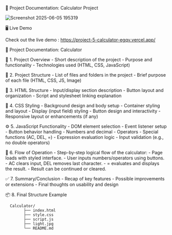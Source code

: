 
 📘 Project Documentation: Calculator Project
 
 ![Screenshot 2025-06-05 195319](https://github.com/user-attachments/assets/3234ad82-a357-4be5-8abc-5ca758a261c9)

 🖥️ Live Demo
 
Check out the live demo : https://project-5-calculator-egqv.vercel.app/

📘 Project Documentation: Calculator

📌 1. Project Overview
      - Short description of the project
      - Purpose and functionality
      - Technologies used (HTML, CSS, JavaScript)

📂 2. Project Structure
      - List of files and folders in the project
      - Brief purpose of each file (HTML, CSS, JS, Image)

🧱 3. HTML Structure
      - Input/display section description
      - Button layout and organization
      - Script and stylesheet linking explanation

🎨 4. CSS Styling
      - Background design and body setup
      - Container styling and layout
      - Display (input field) styling
      - Button design and interactivity
      - Responsive layout or enhancements (if any)

⚙️ 5. JavaScript Functionality
      - DOM element selection
      - Event listener setup
      - Button behavior handling
      - Numbers and decimal
      - Operators
      - Special functions (AC, DEL, =)
      - Expression evaluation logic
      - Input validation (e.g., no double operators)

🔄 6. Flow of Operation
      - Step-by-step logical flow of the calculator:
      - Page loads with styled interface.
      - User inputs numbers/operators using buttons.
      - AC clears input, DEL removes last character.
      - = evaluates and displays the result.
      - Result can be continued or cleared.

✅ 7. Summary/Conclusion
      - Recap of key features
      - Possible improvements or extensions
      - Final thoughts on usability and design

📦 8. Final Structure Example

      Calculator/
            ├── index.html
            ├── style.css
            ├── script.js
            ├── light.jpg
            └── README.md   
 
 


